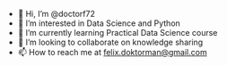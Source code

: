 - 👋 Hi, I’m @doctorf72
- 👀 I’m interested in Data Science and Python
- 🌱 I’m currently learning Practical Data Science course
- 💞️ I’m looking to collaborate on knowledge sharing
- 📫 How to reach me at felix.doktorman@gmail.com

<!---
doctorf72/doctorf72 is a ✨ special ✨ repository because its `README.md` (this file) appears on your GitHub profile.
You can click the Preview link to take a look at your changes.
--->

